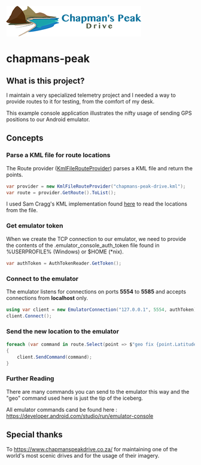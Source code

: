![](https://raw.githubusercontent.com/RuaanKruger/chapmans-peak/main/assets/logo.png)
# chapmans-peak
## What is this project?
I maintain a very specialized telemetry project and I needed a way to provide routes to it for testing, from the comfort of my desk.

This example console application illustrates the nifty usage of sending GPS positions to our Android emulator. 

## Concepts
### Parse a KML file for route locations
The Route provider (<a href="https://github.com/RuaanKruger/chapmans-peak/blob/main/src/Chapmans.Peak/Route/KmlFileRouteProvider.cs" target="_blank">KmlFileRouteProvider</a>) parses a KML file and return the points.
```csharp
var provider = new KmlFileRouteProvider("chapmans-peak-drive.kml");
var route = provider.GetRoute().ToList();
```

I used Sam Cragg's KML implementation found <a href="https://github.com/samcragg/sharpkml" target="_blank">here</a> to read the locations from the file.

### Get emulator token
When we create the TCP connection to our emulator, we need to provide the contents of the .emulator_console_auth_token file found in %USERPROFILE% (Windows) or $HOME (*nix).

```csharp
var authToken = AuthTokenReader.GetToken();
```

### Connect to the emulator
The emulator listens for connections on ports **5554** to **5585** and accepts connections from **localhost** only.
```csharp
using var client = new EmulatorConnection("127.0.0.1", 5554, authToken);
client.Connect();
```

### Send the new location to the emulator
```csharp
foreach (var command in route.Select(point => $"geo fix {point.Latitude} {point.Longitude}"))
{
    client.SendCommand(command);
}
```

### Further Reading
There are many commands you can send to the emulator this way and the "geo" command used here is just the tip of the iceberg.

All emulator commands cand be found here : https://developer.android.com/studio/run/emulator-console

## Special thanks
To https://www.chapmanspeakdrive.co.za/ for maintaining one of the world's most scenic drives and for the usage of their imagery.